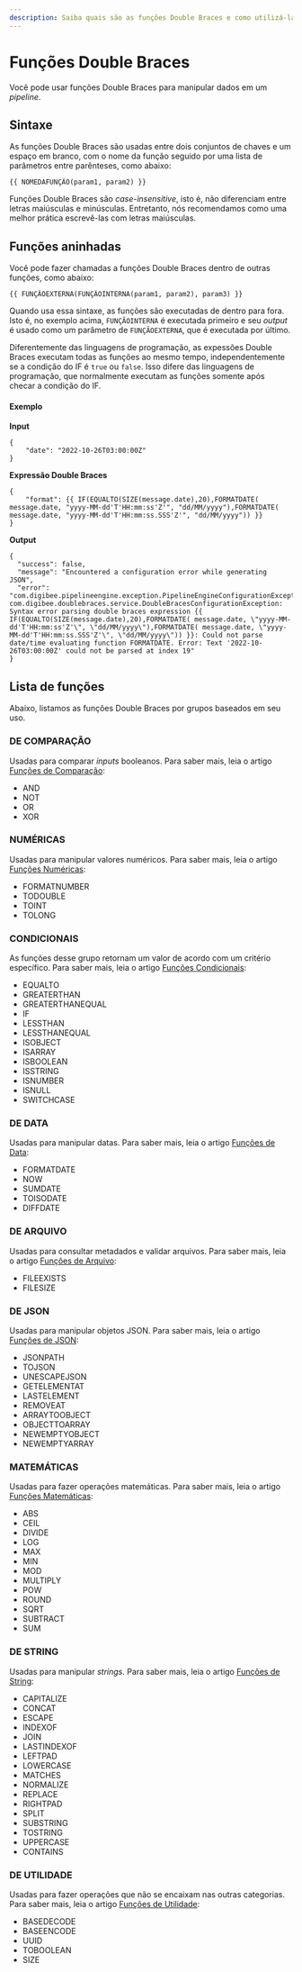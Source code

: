 ```yaml
---
description: Saiba quais são as funções Double Braces e como utilizá-las
---
```


# Funções Double Braces

Você pode usar funções Double Braces para manipular dados em um _pipeline_.

## Sintaxe

As funções Double Braces são usadas entre dois conjuntos de chaves e um espaço em branco, com o nome da função seguido por uma lista de parâmetros entre parênteses, como abaixo:

```
{{ NOMEDAFUNÇÃO(param1, param2) }}
```

Funções Double Braces são _case-insensitive_, isto é, não diferenciam entre letras maiúsculas e minúsculas. Entretanto, nós recomendamos como uma melhor prática escrevê-las com letras maiúsculas.

## Funções aninhadas

Você pode fazer chamadas a funções Double Braces dentro de outras funções, como abaixo:

```
{{ FUNÇÃOEXTERNA(FUNÇÃOINTERNA(param1, param2), param3) }}
```

Quando usa essa sintaxe, as funções são executadas de dentro para fora. Isto é, no exemplo acima, `FUNÇÃOINTERNA` é executada primeiro e seu _output_ é usado como um parâmetro de `FUNÇÃOEXTERNA`, que é executada por último.

Diferentemente das linguagens de programação, as expessões Double Braces executam todas as funções ao mesmo tempo, independentemente se a condição do IF é `true` ou `false`. Isso difere das linguagens de programação, que normalmente executam as funções somente após checar a condição do IF.

#### Exemplo

**Input**

```
{
    "date": "2022-10-26T03:00:00Z"
}
```

**Expressão Double Braces**

```
{
    "format": {{ IF(EQUALTO(SIZE(message.date),20),FORMATDATE( message.date, "yyyy-MM-dd'T'HH:mm:ss'Z'", "dd/MM/yyyy"),FORMATDATE( message.date, "yyyy-MM-dd'T'HH:mm:ss.SSS'Z'", "dd/MM/yyyy")) }}
}
```

**Output**

```
{
  "success": false,
  "message": "Encountered a configuration error while generating JSON",
  "error": "com.digibee.pipelineengine.exception.PipelineEngineConfigurationException: com.digibee.doublebraces.service.DoubleBracesConfigurationException: Syntax error parsing double braces expression {{ IF(EQUALTO(SIZE(message.date),20),FORMATDATE( message.date, \"yyyy-MM-dd'T'HH:mm:ss'Z'\", \"dd/MM/yyyy\"),FORMATDATE( message.date, \"yyyy-MM-dd'T'HH:mm:ss.SSS'Z'\", \"dd/MM/yyyy\")) }}: Could not parse date/time evaluating function FORMATDATE. Error: Text '2022-10-26T03:00:00Z' could not be parsed at index 19"
}
```

## Lista de funções

Abaixo, listamos as funções Double Braces por grupos baseados em seu uso.

### DE COMPARAÇÃO <a href="#de-comparao" id="de-comparao"></a>

Usadas para comparar _inputs_ booleanos. Para saber mais, leia o artigo [Funções de Comparação](../double-braces/funcoes-double-braces/funcoes-de-comparacao.md):

* AND
* NOT
* OR
* XOR

### NUMÉRICAS <a href="#numricas" id="numricas"></a>

Usadas para manipular valores numéricos. Para saber mais, leia o artigo [Funções Numéricas](../double-braces/funcoes-double-braces/funcoes-numericas.md):

* FORMATNUMBER
* TODOUBLE
* TOINT
* TOLONG

### CONDICIONAIS <a href="#condicionais" id="condicionais"></a>

As funções desse grupo retornam um valor de acordo com um critério específico. Para saber mais, leia o artigo [Funções Condicionais](../double-braces/funcoes-double-braces/funcoes-condicionais.md):

* EQUALTO
* GREATERTHAN
* GREATERTHANEQUAL
* IF
* LESSTHAN
* LESSTHANEQUAL
* ISOBJECT
* ISARRAY
* ISBOOLEAN
* ISSTRING
* ISNUMBER
* ISNULL
* SWITCHCASE

### DE DATA <a href="#de-data" id="de-data"></a>

Usadas para manipular datas. Para saber mais, leia o artigo [Funções de Data](../double-braces/funcoes-double-braces/funcoes-de-data.md):

* FORMATDATE
* NOW
* SUMDATE
* TOISODATE
* DIFFDATE

### DE ARQUIVO <a href="#de-arquivo" id="de-arquivo"></a>

Usadas para consultar metadados e validar arquivos. Para saber mais, leia o artigo [Funções de Arquivo](../double-braces/funcoes-double-braces/funcoes-de-arquivo.md):&#x20;

* FILEEXISTS
* FILESIZE

### DE JSON <a href="#de-json" id="de-json"></a>

Usadas para manipular objetos JSON. Para saber mais, leia o artigo [Funções de JSON](../double-braces/funcoes-double-braces/funcoes-de-json.md):

* JSONPATH
* TOJSON
* UNESCAPEJSON
* GETELEMENTAT
* LASTELEMENT
* REMOVEAT
* ARRAYTOOBJECT
* OBJECTTOARRAY
* NEWEMPTYOBJECT
* NEWEMPTYARRAY

### MATEMÁTICAS <a href="#matemticas" id="matemticas"></a>

Usadas para fazer operações matemáticas. Para saber mais, leia o artigo [Funções Matemáticas](../double-braces/funcoes-double-braces/funcoes-matematicas.md):

* ABS
* CEIL
* DIVIDE
* LOG
* MAX
* MIN
* MOD
* MULTIPLY
* POW
* ROUND
* SQRT
* SUBTRACT
* SUM

### DE STRING <a href="#de-string" id="de-string"></a>

Usadas para manipular _strings_. Para saber mais, leia o artigo [Funções de String](../double-braces/funcoes-double-braces/funcoes-de-string.md):

* CAPITALIZE
* CONCAT
* ESCAPE
* INDEXOF
* JOIN
* LASTINDEXOF
* LEFTPAD
* LOWERCASE
* MATCHES
* NORMALIZE
* REPLACE
* RIGHTPAD
* SPLIT
* SUBSTRING
* TOSTRING
* UPPERCASE
* CONTAINS

### DE UTILIDADE <a href="#de-utilidades" id="de-utilidades"></a>

Usadas para fazer operações que não se encaixam nas outras categorias. Para saber mais, leia o artigo [Funções de Utilidade](../double-braces/funcoes-double-braces/double-braces-funcoes-de-utilidades.md):&#x20;

* BASEDECODE
* BASEENCODE
* UUID
* TOBOOLEAN
* SIZE
